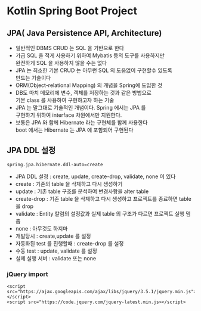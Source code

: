 # Kotlin Spring Boot Project

## JPA( Java Persistence API, Architecture)
* 일반적인 DBMS CRUD 는 SQL 을 기반으로 한다
* 가급 SQL 을 적게 사용하기 위하여 Mybatis 등의 도구를 사용하지만   
완전하게 SQL 을 사용하지 않을 수는 없다
* JPA 는 최소한 기본 CRUD 는 아무런 SQL 의 도움없이 구현할수 있도록  
만드는 기술이다
* ORM(Object-relational Mapping) 의 개념을 Spring에 도입한 것
* DB도 마치 메모리에 변수, 객체를 저장하는 것과 같은 방법으로  
기본 class 를 사용하여 구현하고자 하는 기술
* JPA 는 말그대로 기술적인 개념이다. Spring 에서는 JPA 를   
구현하기 위하여 interface 차원에서만 지원한다.
* 보통은 JPA 와 함께 Hibernate 라는 구현체를 함께 사용한다  
boot 에서는 Hibernate 는 JPA 에 포함되어 구현된다

## JPA DDL 설정
    
    spring.jpa.hibernate.ddl-auto=create

* JPA DDL 설정 : create, update, create-drop, validate, none 이 있다
* create : 기존의 table 을 삭제하고 다시 생성하기
* update : 기존 table 구조를 분석하여 변경사항을 alter table
* create-drop : 기존 table 을 삭제하고 다시 생성하고 프로젝트를 종료하면 table 을 drop
* validate : Entity 칼럼의 설정값과 실제 table 의 구조가 다르면 프로젝트 실행 멈춤
* none : 아무것도 하지마
* 개발당시 : create,update 를 설정
* 자동화된 test 를 진행할때 : create-drop 를 설정
* 수동 test : update, validate 를 설정
* 실제 실행 서버 : validate 또는 none 


### jQuery import
    <script src="https://ajax.googleapis.com/ajax/libs/jquery/3.5.1/jquery.min.js"></script>
    <script src="https://code.jquery.com/jquery-latest.min.js></script>